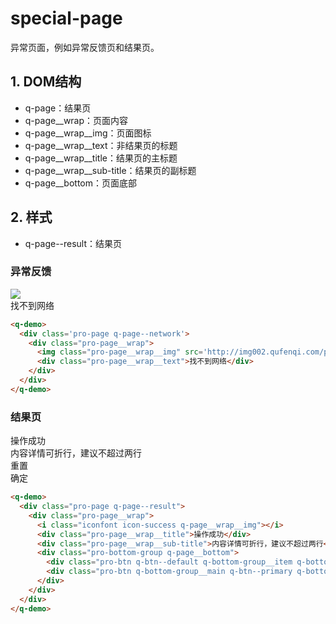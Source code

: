 # special-page

异常页面，例如异常反馈页和结果页。

## 1. DOM结构

- q-page：结果页
- q-page__wrap：页面内容
- q-page__wrap__img：页面图标
- q-page__wrap__text：非结果页的标题
- q-page__wrap__title：结果页的主标题
- q-page__wrap__sub-title：结果页的副标题
- q-page__bottom：页面底部

## 2. 样式

- q-page--result：结果页

### 异常反馈

<q-demo>
  <div class='pro-page q-page--network'>
    <div class="pro-page__wrap">
      <img class="pro-page__wrap__img" src='http://img002.qufenqi.com/products/d2/cf/d2cf5bb206a138affc4ad9faca22180d.png' />
      <div class="pro-page__wrap__text">找不到网络</div>
    </div>
  </div>
</q-demo>

```html
<q-demo>
  <div class='pro-page q-page--network'>
    <div class="pro-page__wrap">
      <img class="pro-page__wrap__img" src='http://img002.qufenqi.com/products/d2/cf/d2cf5bb206a138affc4ad9faca22180d.png' />
      <div class="pro-page__wrap__text">找不到网络</div>
    </div>
  </div>
</q-demo>
```

### 结果页

<q-demo>
  <div class="pro-page q-page--result">
    <div class="pro-page__wrap">
      <i class="iconfont icon-success q-page__wrap__img"></i>
      <div class="pro-page__wrap__title">操作成功</div>
      <div class="pro-page__wrap__sub-title">内容详情可折行，建议不超过两行</div>
      <div class="pro-bottom-group q-page__bottom">
        <div class="pro-btn q-btn--default q-bottom-group__item q-bottom--half">重置</div>
        <div class="pro-btn q-bottom-group__main q-btn--primary q-bottom-group__item q-bottom--half">确定</div>
      </div>
    </div>
  </div>
</q-demo>

```html
<q-demo>
  <div class="pro-page q-page--result">
    <div class="pro-page__wrap">
      <i class="iconfont icon-success q-page__wrap__img"></i>
      <div class="pro-page__wrap__title">操作成功</div>
      <div class="pro-page__wrap__sub-title">内容详情可折行，建议不超过两行</div>
      <div class="pro-bottom-group q-page__bottom">
        <div class="pro-btn q-btn--default q-bottom-group__item q-bottom--half">重置</div>
        <div class="pro-btn q-bottom-group__main q-btn--primary q-bottom-group__item q-bottom--half">确定</div>
      </div>
    </div>
  </div>
</q-demo>
```